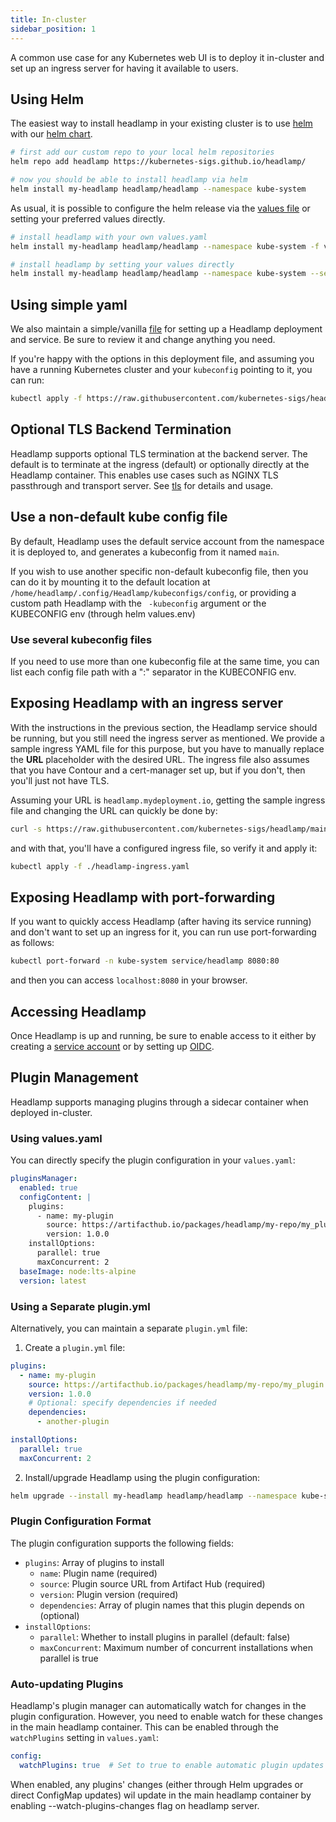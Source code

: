```yaml
---
title: In-cluster
sidebar_position: 1
---
```


A common use case for any Kubernetes web UI is to deploy it in-cluster and
set up an ingress server for having it available to users.

## Using Helm

The easiest way to install headlamp in your existing cluster is to
use [helm](https://helm.sh/docs/intro/quickstart/) with our [helm chart](https://github.com/kubernetes-sigs/headlamp/tree/main/charts/headlamp).

```bash
# first add our custom repo to your local helm repositories
helm repo add headlamp https://kubernetes-sigs.github.io/headlamp/

# now you should be able to install headlamp via helm
helm install my-headlamp headlamp/headlamp --namespace kube-system
```

As usual, it is possible to configure the helm release via the [values file](https://github.com/kubernetes-sigs/headlamp/blob/main/charts/headlamp/values.yaml) or setting your preferred values directly.

```bash
# install headlamp with your own values.yaml
helm install my-headlamp headlamp/headlamp --namespace kube-system -f values.yaml

# install headlamp by setting your values directly
helm install my-headlamp headlamp/headlamp --namespace kube-system --set replicaCount=2
```

## Using simple yaml

We also maintain a simple/vanilla [file](https://github.com/kubernetes-sigs/headlamp/blob/main/kubernetes-headlamp.yaml)
for setting up a Headlamp deployment and service. Be sure to review it and change
anything you need.

If you're happy with the options in this deployment file, and assuming
you have a running Kubernetes cluster and your `kubeconfig` pointing to it,
you can run:

```bash
kubectl apply -f https://raw.githubusercontent.com/kubernetes-sigs/headlamp/main/kubernetes-headlamp.yaml
```

## Optional TLS Backend Termination

Headlamp supports optional TLS termination at the backend server. The default is to terminate at the ingress (default) or optionally directly at the Headlamp container. This enables use cases such as NGINX TLS passthrough and transport server. See [tls](./tls.md) for details and usage.

## Use a non-default kube config file

By default, Headlamp uses the default service account from the namespace it is deployed to, and generates a kubeconfig from it named `main`.

If you wish to use another specific non-default kubeconfig file, then you can do it by mounting it to the default location at `/home/headlamp/.config/Headlamp/kubeconfigs/config`, or 
providing a custom path Headlamp with the ` -kubeconfig` argument or the KUBECONFIG env (through helm values.env)

### Use several kubeconfig files

If you need to use more than one kubeconfig file at the same time, you can list
each config file path with a ":" separator in the KUBECONFIG env.

## Exposing Headlamp with an ingress server

With the instructions in the previous section, the Headlamp service should be
running, but you still need the
ingress server as mentioned. We provide a sample ingress YAML file
for this purpose, but you have to manually replace the **URL** placeholder
with the desired URL. The ingress file also assumes that you have Contour
and a cert-manager set up, but if you don't, then you'll just not have TLS.

Assuming your URL is `headlamp.mydeployment.io`, getting the sample ingress
file and changing the URL can quickly be done by:

```bash
curl -s https://raw.githubusercontent.com/kubernetes-sigs/headlamp/main/kubernetes-headlamp-ingress-sample.yaml | sed -e s/__URL__/headlamp.mydeployment.io/ > headlamp-ingress.yaml
```

and with that, you'll have a configured ingress file, so verify it and apply it:

```bash
kubectl apply -f ./headlamp-ingress.yaml
```

## Exposing Headlamp with port-forwarding

If you want to quickly access Headlamp (after having its service running) and
don't want to set up an ingress for it, you can run use port-forwarding as follows:

```bash
kubectl port-forward -n kube-system service/headlamp 8080:80
```

and then you can access `localhost:8080` in your browser.

## Accessing Headlamp

Once Headlamp is up and running, be sure to enable access to it either by creating
a [service account](../#create-a-service-account-token) or by setting up
[OIDC](./oidc).

## Plugin Management

Headlamp supports managing plugins through a sidecar container when deployed in-cluster.

### Using values.yaml

You can directly specify the plugin configuration in your `values.yaml`:

```yaml
pluginsManager:
  enabled: true
  configContent: |
    plugins:
      - name: my-plugin
        source: https://artifacthub.io/packages/headlamp/my-repo/my_plugin
        version: 1.0.0
    installOptions:
      parallel: true
      maxConcurrent: 2
  baseImage: node:lts-alpine
  version: latest
```

### Using a Separate plugin.yml

Alternatively, you can maintain a separate `plugin.yml` file:

1. Create a `plugin.yml` file:
```yaml
plugins:
  - name: my-plugin
    source: https://artifacthub.io/packages/headlamp/my-repo/my_plugin
    version: 1.0.0
    # Optional: specify dependencies if needed
    dependencies:
      - another-plugin

installOptions:
  parallel: true
  maxConcurrent: 2
```

2. Install/upgrade Headlamp using the plugin configuration:
```bash
helm upgrade --install my-headlamp headlamp/headlamp --namespace kube-system -f values.yaml --set pluginsManager.configContent="$(cat plugin.yml)"
```

### Plugin Configuration Format

The plugin configuration supports the following fields:

- `plugins`: Array of plugins to install
  - `name`: Plugin name (required)
  - `source`: Plugin source URL from Artifact Hub (required)
  - `version`: Plugin version (required)
  - `dependencies`: Array of plugin names that this plugin depends on (optional)
- `installOptions`:
  - `parallel`: Whether to install plugins in parallel (default: false)
  - `maxConcurrent`: Maximum number of concurrent installations when parallel is true

### Auto-updating Plugins

Headlamp's plugin manager can automatically watch for changes in the plugin configuration. However, you need to enable watch for these changes in the main headlamp container. This can be enabled through the `watchPlugins` setting in `values.yaml`:

```yaml
config:
  watchPlugins: true  # Set to true to enable automatic plugin updates in main headlamp container
```

When enabled, any plugins' changes (either through Helm upgrades or direct ConfigMap updates) wil update in the main headlamp container by enabling --watch-plugins-changes flag on headlamp server.
